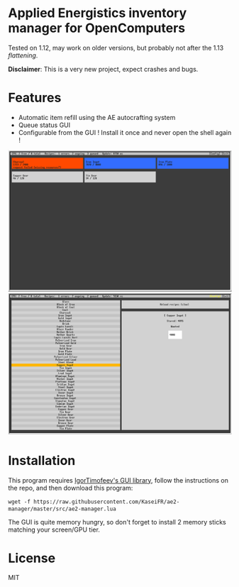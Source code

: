 # Applied Energistics inventory manager for OpenComputers

Tested on 1.12, may work on older versions, but probably not after the 1.13 _flattening_.

**Disclaimer**: This is a very new project, expect crashes and bugs.

# Features

- Automatic item refill using the AE autocrafting system
- Queue status GUI
- Configurable from the GUI ! Install it once and never open the shell again !

![Main screen](assets/main.png)
![Config screen](assets/config.png)

# Installation

This program requires [IgorTimofeev's GUI library](https://github.com/IgorTimofeev/GUI#installation), follow the
instructions on the repo, and then download this program:

```
wget -f https://raw.githubusercontent.com/KaseiFR/ae2-manager/master/src/ae2-manager.lua
```

The GUI is quite memory hungry, so don't forget to install 2 memory sticks matching your screen/GPU tier.

# License

MIT
